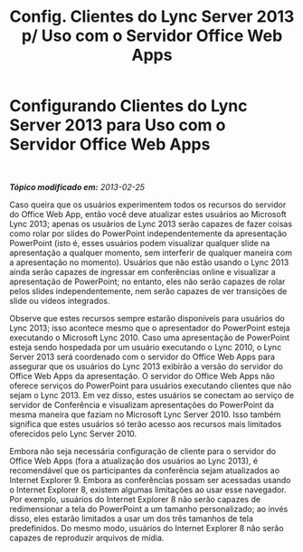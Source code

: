 ﻿---
title: "Config. Clientes do Lync Server 2013 p/ Uso com o Servidor Office Web Apps"
TOCTitle: Configurando Clientes para Uso com o Servidor Office Web Apps
ms:assetid: e5eaead7-0b32-42fb-97eb-ca203af59a9d
ms:mtpsurl: https://technet.microsoft.com/pt-br/library/JJ205339(v=OCS.15)
ms:contentKeyID: 49308426
ms.date: 05/19/2016
mtps_version: v=OCS.15
ms.translationtype: HT
---

# Configurando Clientes do Lync Server 2013 para Uso com o Servidor Office Web Apps

 

_**Tópico modificado em:** 2013-02-25_

Caso queira que os usuários experimentem todos os recursos do servidor do Office Web App, então você deve atualizar estes usuários ao Microsoft Lync 2013; apenas os usuários de Lync 2013 serão capazes de fazer coisas como rolar por slides do PowerPoint independentemente da apresentação PowerPoint (isto é, esses usuários podem visualizar qualquer slide na apresentação a qualquer momento, sem interferir de qualquer maneira com a apresentação no momento). Usuários que não estão usando o Lync 2013 ainda serão capazes de ingressar em conferências online e visualizar a apresentação de PowerPoint; no entanto, eles não serão capazes de rolar pelos slides independentemente, nem serão capazes de ver transições de slide ou vídeos integrados.

Observe que estes recursos sempre estarão disponíveis para usuários do Lync 2013; isso acontece mesmo que o apresentador do PowerPoint esteja executando o Microsoft Lync 2010. Caso uma apresentação de PowerPoint esteja sendo hospedada por um usuário executando o Lync 2010, o Lync Server 2013 será coordenado com o servidor do Office Web Apps para assegurar que os usuários do Lync 2013 exibirão a versão do servidor do Office Web Apps da apresentação. O servidor do Office Web Apps não oferece serviços do PowerPoint para usuários executando clientes que não sejam o Lync 2013. Em vez disso, estes usuários se conectam ao serviço de servidor de Conferência e visualizam apresentações do PowerPoint da mesma maneira que faziam no Microsoft Lync Server 2010. Isso também significa que estes usuários só terão acesso aos recursos mais limitados oferecidos pelo Lync Server 2010.

Embora não seja necessária configuração de cliente para o servidor do Office Web Apps (fora a atualização dos usuários ao Lync 2013), é recomendável que os participantes da conferência sejam atualizados ao Internet Explorer 9. Embora as conferências possam ser acessadas usando o Internet Explorer 8, existem algumas limitações ao usar esse navegador. Por exemplo, usuários do Internet Explorer 8 não serão capazes de redimensionar a tela do PowerPoint a um tamanho personalizado; ao invés disso, eles estarão limitados a usar um dos três tamanhos de tela predefinidos. Do mesmo modo, usuários do Internet Explorer 8 não serão capazes de reproduzir arquivos de mídia.

